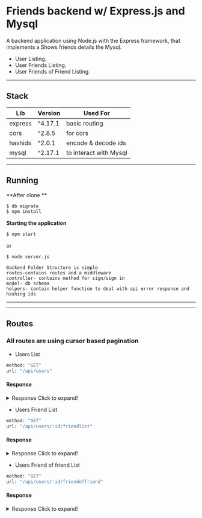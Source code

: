 

# Friends backend w/ Express.js and Mysql

A backend application using Node.js with the Express framework, that implements a Shows friends details the Mysql.

              
- User Listing.
- User Friends Listing.
- User Friends of Friend Listing.
---

## Stack
    
| Lib | Version | Used For|
| ------ | ------ | ------ |
| express | ^4.17.1 | basic routing|
| cors | ^2.8.5 |for cors|
| hashids | ^2.0.1 |encode & decode ids|
| mysql | ^2.17.1 |to interact with Mysql |

---

## Running

**After clone **

```sh
$ db migrate
$ npm install
```

**Starting the application**

```sh
$ npm start
```

or

```sh
$ node server.js
```
```
Backend Folder Structure is simple
routes-contains routes and a middleware
controller- contains method for sign/sign in
model- db schema
helpers- contain helper function to deal with api error response and hashing ids
```
---

---
## Routes

### All routes are using cursor based pagination 

* Users List 
```sh
method: "GET"
url: "/api/users"
```
#### Response
<details>
  <summary>Response Click to expand!</summary>
  
  ```json
  //http://localhost:8080/api/users?limit=4
{
    "status": "success",
    "msg": "Sucesfully user list fetched",
    "limit": "4",
    "length": 4,
    "data": [
        {
            "userid": 5,
            "name": "russia"
        },
        {
            "userid": 4,
            "name": "pakistan"
        },
        {
            "userid": 3,
            "name": "nepal"
        },
        {
            "userid": 2,
            "name": "bhutan"
        }
    ],
    "next_cursor": "4YGeYxMW6J",
    "next_cursor_url": "/api/users?limit=4&next_cursor=4YGeYxMW6J"
}
```
</details>


* Users Friend List 
```sh
method: "GET"
url: "/api/users/:id/friendlist"
```
#### Response
<details>
  <summary>Response Click to expand!</summary>
  
```json
//http://localhost:8080/api/users/1/friendlist?limit=50
{
    "status": "success",
    "msg": "Sucesfully user's friend list fetched",
    "limit": "50",
    "length": 2,
    "data": [
        {
            "userid": 3,
            "name": "nepal"
        },
        {
            "userid": 2,
            "name": "bhutan"
        }
    ],
    "next_cursor": "",
    "next_cursor_url": ""
}
```
</details>


* Users Friend of friend List 
```sh
method: "GET"
url: "/api/users/:id/friendoffriend"
```
#### Response
<details>
  <summary>Response Click to expand!</summary>
  
```json

{
    "status": "success",
    "msg": "Sucesfully user's friend of friend list fetched",
    "limit": "5",
    "length": 2,
    "data": [
        {
            "userid": 5,
            "name": "russia"
        },
        {
            "userid": 4,
            "name": "pakistan"
        }
    ],
    "next_cursor": "",
    "next_cursor_url": ""
}
```

</details>

